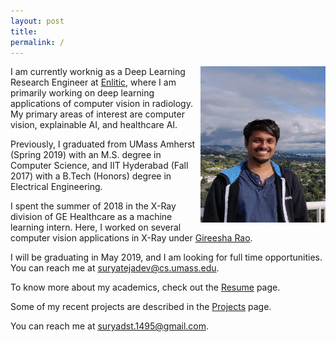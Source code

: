 ```yaml
---
layout: post
title:  
permalink: /
---
```


<img style="float" align="right" width="200" height="250" src="images/profile-pic.jpg">

I am currently worknig as a Deep Learning Research Engineer at [Enlitic](https://www.enlitic.com/), where I am primarily working on deep learning applications of computer vision in radiology. My primary areas of interest are computer vision, explainable AI, and healthcare AI.

Previously, I graduated from UMass Amherst (Spring 2019) with an M.S. degree in Computer Science, and IIT Hyderabad (Fall 2017) with a B.Tech (Honors) degree in Electrical Engineering.

I spent the summer of 2018 in the X-Ray division of GE Healthcare as a machine learning intern. Here, I worked on several computer vision applications in X-Ray under [Gireesha Rao](https://www.linkedin.com/in/gireesha-rao-05831a2).  

I will be graduating in May 2019, and I am looking for full time opportunities. You can reach me at [suryatejadev@cs.umass.edu](mailto:suryatejadev@cs.umass.edu). 

To know more about my academics, check out the [Resume](https://suryatejadev.github.io/resume/) page. 

Some of my recent projects are described in the [Projects](https://suryatejadev.github.io/projects/) page.  

You can reach me at [suryadst.1495@gmail.com](mailto:suryadst.1495@gmail.com).

